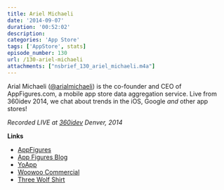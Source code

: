 ```yaml
---
title: Ariel Michaeli 
date: '2014-09-07'
duration: '00:52:02'
description:
categories: 'App Store'
tags: ['AppStore', stats]
episode_number: 130
url: /130-ariel-michaeli
attachments: ["nsbrief_130_ariel_michaeli.m4a"]
---
```



Arial Michaeli ([@arialmichaeli](http://twitter.com/arialmichaeli)) is the co-founder and CEO of AppFigures.com, a mobile app store data aggregation service. Live from 360idev 2014, we chat about trends in the iOS, Google *and* other app stores!

*Recorded LIVE at [360idev](http://360idev.com) Denver, 2014*

**Links**

- [AppFigures](http://appfigures.com)
 - [App Figures Blog](http://blog.appfigures.com)
- [YoApp](https://itunes.apple.com/us/app/yo./id834335592?mt=8)
- [Woowoo Commercial](https://www.youtube.com/watch?v=sr_EtMhM3fg)
- [Three Wolf Shirt](http://www.amazon.com/The-Mountain-Three-Short-Sleeve/dp/B007I4HI1K/ref=sr_1_1?ie=UTF8&qid=1410115216&sr=8-1&keywords=3+wolf+shirt)